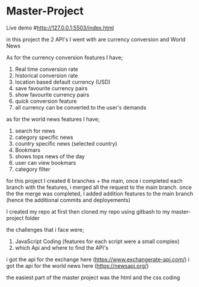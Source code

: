 # Master-Project

Live demo #http://127.0.0.1:5503/index.html

in this project the 2 API's I went with are currency conversion and World News

As for the currency conversion features I have;
1. Real time conversion rate
2. historical conversion rate
3. location based default currency (USD)
4. save favourite currency pairs
5. show favourite currency pairs
6. quick conversion feature
7. all currency can be converted to the user's demands

as for the world news features I have;
1. search for news
2. category specific news
3. country specific news (selected country)
4. Bookmars
5. shows tops news of the day
6. user can view bookmars
7. category filter

for this project I created 6 branches + the main, once i completed each branch with the features, i merged all the request to the main branch. once the
the merge was completed, I added addition features to the main branch (hence the additional commits and deployements)

I created my repo at first then cloned my repo using gitbash to my master-project folder

the challenges that i face were;
1. JavaScript Coding (features for each script were a small  complex)
2. which Api and where to find the API's

i got the api for the exchange here (https://www.exchangerate-api.com/)
i got the api for the world news here (https://newsapi.org/)

the easiest part of the master project was the html and the css coding




